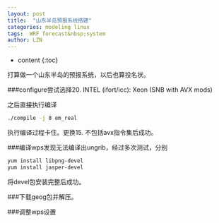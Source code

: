 ```yaml
---
layout: post
title:  "山东半岛预报系统搭建"
categories: modeling linux
tags:  WRF forecast&nbsp;system
author: LZN
---
```


* content
{:toc}

打算做一个山东半岛的预报系统，以后也算投名状。

###configure尝试选择20. INTEL (ifort/icc): Xeon (SNB with AVX mods)

之后直接执行编译
```bash
./compile -j 8 em_real
```
执行编译过程卡住。更换15. 不包括avx指令集后成功。

###编译wps发现无法编译出ungrib，经过多次测试，分别
```bash
yum install libpng-devel
yum install jasper-devel
```
将devel包安装完整后成功。

###下载geog包并解压。

###调整wps设置



